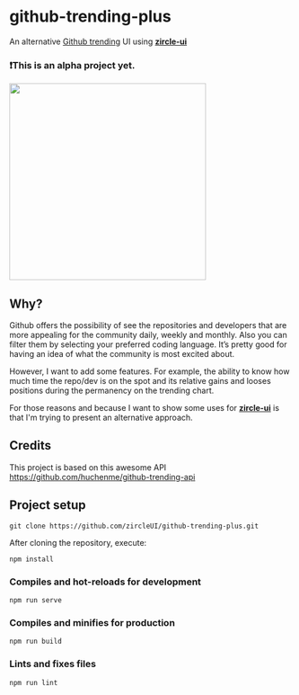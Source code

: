 # github-trending-plus

An alternative [Github trending](https://github.com/trending) UI using [**zircle-ui**](https://github.com/zircleUI/zircleUI)

### ❗️This is an alpha project yet.


  <a href="http://zircle.io">
    <img src="https://raw.githubusercontent.com/zircleUI/github-trending-plus/master/public/screen.png" width="350">
  </a>


## Why?
Github offers the possibility of see the repositories and developers that are more appealing for the community daily, weekly and monthly. Also you can filter them by selecting your preferred coding language. It’s pretty good for having an idea of what the community is most excited about.

However, I want to add some features. For example, the ability to know how much time the repo/dev is on the spot and its relative gains and looses positions during the permanency on the trending chart.

For those reasons and because I want to show some uses for [**zircle-ui**](https://github.com/zircleUI/zircleUI) is that I'm trying to present  an alternative approach. 

## Credits
This project is based on this awesome API https://github.com/huchenme/github-trending-api

## Project setup

```
git clone https://github.com/zircleUI/github-trending-plus.git
```

After cloning the repository, execute:

```
npm install
```

### Compiles and hot-reloads for development
```
npm run serve
```

### Compiles and minifies for production
```
npm run build
```

### Lints and fixes files
```
npm run lint
```
